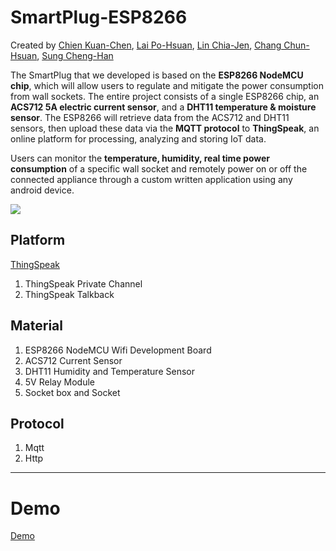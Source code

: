 # SmartPlug-ESP8266

Created by [Chien Kuan-Chen](mailto:goodnana1224@gmail.com), [Lai Po-Hsuan](mailto:s1101b046@gmail.com), [Lin Chia-Jen](mailto:jared1997519@gmail.com), [Chang Chun-Hsuan](mailto:s1310634027@gms.nutc.edu.tw), [Sung Cheng-Han](mailto:richardsung97@yahoo.com.tw)

The SmartPlug that we developed is based on the **ESP8266 NodeMCU chip**, which will allow users to regulate and mitigate the power consumption from wall sockets. The entire project consists of a single ESP8266 chip, an **ACS712 5A electric current sensor**, and a **DHT11 temperature & moisture sensor**. The ESP8266 will retrieve data from the ACS712 and DHT11 sensors, then upload these data via the **MQTT protocol** to **ThingSpeak**, an online platform for processing, analyzing and storing IoT data. 

Users can monitor the **temperature, humidity, real time power consumption** of a specific wall socket and remotely power on or off the connected appliance through a custom written application using any android device.

![](https://i.imgur.com/eeIJwb0.png)

## Platform
[ThingSpeak](https://thingspeak.com/)
1. ThingSpeak Private Channel
2. ThingSpeak Talkback

## Material
1. ESP8266 NodeMCU Wifi Development Board
2. ACS712 Current Sensor
3. DHT11 Humidity and Temperature Sensor
4. 5V Relay Module
5. Socket box and Socket

## Protocol
1. Mqtt
2. Http

---
# Demo
[Demo](https://photos.google.com/share/AF1QipMq7t7CK7KSJ9EuPBp0EXyoE-DWmmEJPY7nUskG1NK1BvOwuA_IJRvWfY5mZ5fK-g?key=MExTNmpzSTJHOG5Ea1FrWGVZVFU2dVBtd1JWeUdR)
